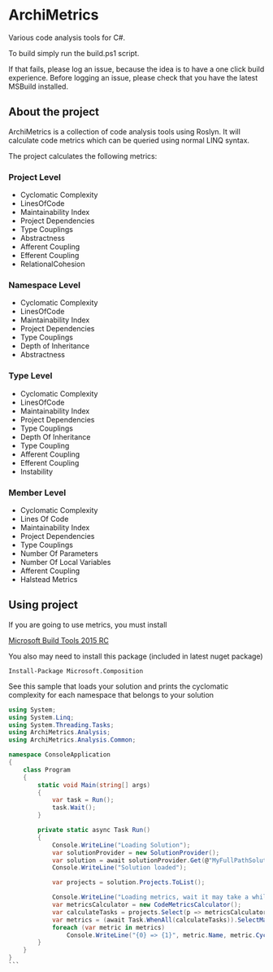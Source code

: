 # ArchiMetrics

Various code analysis tools for C#.

To build simply run the build.ps1 script.

If that fails, please log an issue, because the idea is to have a one click build experience. Before logging an issue, please check that you have the latest MSBuild installed.

## About the project

ArchiMetrics is a collection of code analysis tools using Roslyn. It will calculate code metrics which can be queried using normal LINQ syntax.

The project calculates the following metrics:

### Project Level

- Cyclomatic Complexity
- LinesOfCode
- Maintainability Index
- Project Dependencies
- Type Couplings
- Abstractness
- Afferent Coupling
- Efferent Coupling
- RelationalCohesion

### Namespace Level

- Cyclomatic Complexity
- LinesOfCode
- Maintainability Index
- Project Dependencies
- Type Couplings
- Depth of Inheritance
- Abstractness

### Type Level

- Cyclomatic Complexity
- LinesOfCode
- Maintainability Index
- Project Dependencies
- Type Couplings
- Depth Of Inheritance
- Type Coupling
- Afferent Coupling
- Efferent Coupling
- Instability

### Member Level

- Cyclomatic Complexity
- Lines Of Code
- Maintainability Index
- Project Dependencies
- Type Couplings
- Number Of Parameters
- Number Of Local Variables
- Afferent Coupling
- Halstead Metrics

## Using project

If you are going to use metrics, you must install

[Microsoft Build Tools 2015 RC](http://www.microsoft.com/en-us/download/details.aspx?id=46882&WT.mc_id=rss_alldownloads_all)

You also may need to install this package (included in latest nuget package)

```
Install-Package Microsoft.Composition
```

See this sample that loads your solution and prints the cyclomatic complexity for each namespace that belongs to your solution

````csharp
using System;
using System.Linq;
using System.Threading.Tasks;
using ArchiMetrics.Analysis;
using ArchiMetrics.Analysis.Common;

namespace ConsoleApplication
{
    class Program
    {
        static void Main(string[] args)
        {
            var task = Run();
            task.Wait();
        }

        private static async Task Run()
        {
            Console.WriteLine("Loading Solution");
            var solutionProvider = new SolutionProvider();
            var solution = await solutionProvider.Get(@"MyFullPathSolutionFile.sln");
            Console.WriteLine("Solution loaded");

            var projects = solution.Projects.ToList();

            Console.WriteLine("Loading metrics, wait it may take a while.");
            var metricsCalculator = new CodeMetricsCalculator();
            var calculateTasks = projects.Select(p => metricsCalculator.Calculate(p, solution));
            var metrics = (await Task.WhenAll(calculateTasks)).SelectMany(nm => nm);
            foreach (var metric in metrics)
                Console.WriteLine("{0} => {1}", metric.Name, metric.CyclomaticComplexity);
        }
    }
}
```
